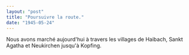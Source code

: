 ```yaml
---
layout: "post"
title: "Poursuivre la route."
date: "1945-05-24"
---
```


Nous avons marché aujourd'hui à travers les villages de Haibach, Sankt Agatha et Neukirchen jusqu'à Kopfing.


<div class="histoire"></div>

<div class="commentaire"></div>